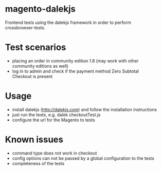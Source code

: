 magento-dalekjs
===============

Frontend tests using the dalekjs framework in order to perform crossbrowser-tests.

Test scenarios
==============

- placing an order in community edition 1.8 (may work with other community editions as well)
- log in to admin and check if the payment method Zero Subtotal Checkout is present

Usage
=====

- install dalekjs (http://dalekjs.com) and follow the installation instructions
- just run the tests, e.g. dalek checkoutTest.js
- configure the url for the Magento to tests

Known issues
============

- command type does not work in checkout
- config options can not be passed by a global configuration to the tests
- completeness of the tests




